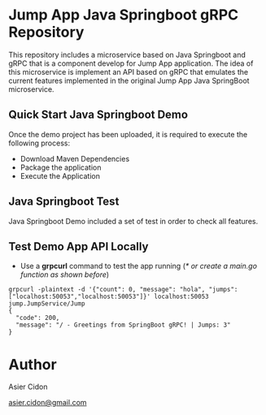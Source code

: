 # Jump App Java Springboot gRPC Repository

This repository includes a microservice based on Java Springboot and gRPC that is a component develop for Jump App application. The idea of this microservice is implement an API based on gRPC that emulates the current features implemented in the original Jump App Java SpringBoot microservice.

## Quick Start Java Springboot Demo

Once the demo project has been uploaded, it is required to execute the following process:

- Download Maven Dependencies
- Package the application
- Execute the Application

## Java Springboot Test

Java Springboot Demo included a set of test in order to check all features.

## Test Demo App API Locally

- Use a **grpcurl** command to test the app running (_* or create a main.go function as shown before_)

```$bash
grpcurl -plaintext -d '{"count": 0, "message": "hola", "jumps": ["localhost:50053","localhost:50053"]}' localhost:50053 jump.JumpService/Jump
{
  "code": 200,
  "message": "/ - Greetings from SpringBoot gRPC! | Jumps: 3"
}
```
# Author

Asier Cidon

asier.cidon@gmail.com

